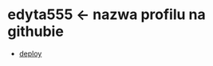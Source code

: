 # edyta555 <- nazwa profilu na githubie

- [deploy](https://webapp-daftacademy-2-owk5pdtf7-edyta555.vercel.app/)